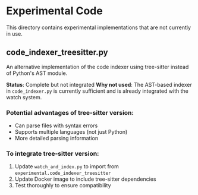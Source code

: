 # Experimental Code

This directory contains experimental implementations that are not currently in use.

## code_indexer_treesitter.py

An alternative implementation of the code indexer using tree-sitter instead of Python's AST module.

**Status**: Complete but not integrated
**Why not used**: The AST-based indexer in `code_indexer.py` is currently sufficient and is already integrated with the watch system.

### Potential advantages of tree-sitter version:
- Can parse files with syntax errors
- Supports multiple languages (not just Python)
- More detailed parsing information

### To integrate tree-sitter version:
1. Update `watch_and_index.py` to import from `experimental.code_indexer_treesitter`
2. Update Docker image to include tree-sitter dependencies
3. Test thoroughly to ensure compatibility
